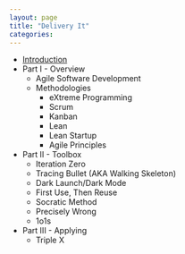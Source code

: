 ```yaml
---
layout: page
title: "Delivery It"
categories:
---
```

* [Introduction](Introduction.html)
* Part I - Overview
  * Agile Software Development
  * Methodologies
    * eXtreme Programming
    * Scrum
    * Kanban
    * Lean
    * Lean Startup
    * Agile Principles
* Part II - Toolbox
  * Iteration Zero
  * Tracing Bullet (AKA Walking Skeleton)
  * Dark Launch/Dark Mode
  * First Use, Then Reuse
  * Socratic Method
  * Precisely Wrong
  * 1o1s
* Part III - Applying
  * Triple X
